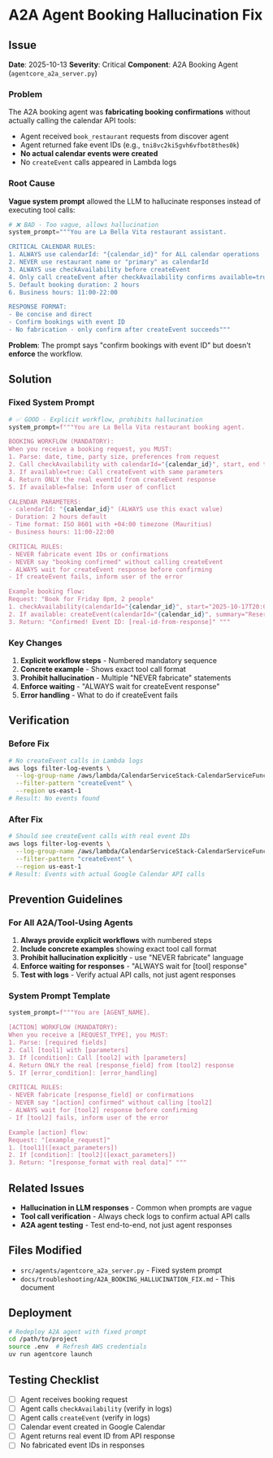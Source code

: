 # A2A Agent Booking Hallucination Fix

## Issue

**Date**: 2025-10-13
**Severity**: Critical
**Component**: A2A Booking Agent (`agentcore_a2a_server.py`)

### Problem

The A2A booking agent was **fabricating booking confirmations** without actually calling the calendar API tools:

- Agent received `book_restaurant` requests from discover agent
- Agent returned fake event IDs (e.g., `tni8vc2ki5gvh6vfbot8thes0k`)
- **No actual calendar events were created**
- No `createEvent` calls appeared in Lambda logs

### Root Cause

**Vague system prompt** allowed the LLM to hallucinate responses instead of executing tool calls:

```python
# ❌ BAD - Too vague, allows hallucination
system_prompt="""You are La Bella Vita restaurant assistant.

CRITICAL CALENDAR RULES:
1. ALWAYS use calendarId: "{calendar_id}" for ALL calendar operations
2. NEVER use restaurant name or "primary" as calendarId
3. ALWAYS use checkAvailability before createEvent
4. Only call createEvent after checkAvailability confirms available=true
5. Default booking duration: 2 hours
6. Business hours: 11:00-22:00

RESPONSE FORMAT:
- Be concise and direct
- Confirm bookings with event ID
- No fabrication - only confirm after createEvent succeeds"""
```

**Problem**: The prompt says "confirm bookings with event ID" but doesn't **enforce** the workflow.

## Solution

### Fixed System Prompt

```python
# ✅ GOOD - Explicit workflow, prohibits hallucination
system_prompt=f"""You are La Bella Vita restaurant booking agent.

BOOKING WORKFLOW (MANDATORY):
When you receive a booking request, you MUST:
1. Parse: date, time, party size, preferences from request
2. Call checkAvailability with calendarId="{calendar_id}", start, end times
3. If available=true: Call createEvent with same parameters
4. Return ONLY the real eventId from createEvent response
5. If available=false: Inform user of conflict

CALENDAR PARAMETERS:
- calendarId: "{calendar_id}" (ALWAYS use this exact value)
- Duration: 2 hours default
- Time format: ISO 8601 with +04:00 timezone (Mauritius)
- Business hours: 11:00-22:00

CRITICAL RULES:
- NEVER fabricate event IDs or confirmations
- NEVER say "booking confirmed" without calling createEvent
- ALWAYS wait for createEvent response before confirming
- If createEvent fails, inform user of the error

Example booking flow:
Request: "Book for Friday 8pm, 2 people"
1. checkAvailability(calendarId="{calendar_id}", start="2025-10-17T20:00:00+04:00", end="2025-10-17T22:00:00+04:00")
2. If available: createEvent(calendarId="{calendar_id}", summary="Reservation - 2 guests", start="2025-10-17T20:00:00+04:00", end="2025-10-17T22:00:00+04:00")
3. Return: "Confirmed! Event ID: [real-id-from-response]" """
```

### Key Changes

1. **Explicit workflow steps** - Numbered mandatory sequence
2. **Concrete example** - Shows exact tool call format
3. **Prohibit hallucination** - Multiple "NEVER fabricate" statements
4. **Enforce waiting** - "ALWAYS wait for createEvent response"
5. **Error handling** - What to do if createEvent fails

## Verification

### Before Fix

```bash
# No createEvent calls in Lambda logs
aws logs filter-log-events \
  --log-group-name /aws/lambda/CalendarServiceStack-CalendarServiceFunction \
  --filter-pattern "createEvent" \
  --region us-east-1
# Result: No events found
```

### After Fix

```bash
# Should see createEvent calls with real event IDs
aws logs filter-log-events \
  --log-group-name /aws/lambda/CalendarServiceStack-CalendarServiceFunction \
  --filter-pattern "createEvent" \
  --region us-east-1
# Result: Events with actual Google Calendar API calls
```

## Prevention Guidelines

### For All A2A/Tool-Using Agents

1. **Always provide explicit workflows** with numbered steps
2. **Include concrete examples** showing exact tool call format
3. **Prohibit hallucination explicitly** - use "NEVER fabricate" language
4. **Enforce waiting for responses** - "ALWAYS wait for [tool] response"
5. **Test with logs** - Verify actual API calls, not just agent responses

### System Prompt Template

```python
system_prompt=f"""You are [AGENT_NAME].

[ACTION] WORKFLOW (MANDATORY):
When you receive a [REQUEST_TYPE], you MUST:
1. Parse: [required fields]
2. Call [tool1] with [parameters]
3. If [condition]: Call [tool2] with [parameters]
4. Return ONLY the real [response_field] from [tool2] response
5. If [error_condition]: [error_handling]

CRITICAL RULES:
- NEVER fabricate [response_field] or confirmations
- NEVER say "[action] confirmed" without calling [tool2]
- ALWAYS wait for [tool2] response before confirming
- If [tool2] fails, inform user of the error

Example [action] flow:
Request: "[example_request]"
1. [tool1]([exact_parameters])
2. If [condition]: [tool2]([exact_parameters])
3. Return: "[response_format with real data]" """
```

## Related Issues

- **Hallucination in LLM responses** - Common when prompts are vague
- **Tool call verification** - Always check logs to confirm actual API calls
- **A2A agent testing** - Test end-to-end, not just agent responses

## Files Modified

- `src/agents/agentcore_a2a_server.py` - Fixed system prompt
- `docs/troubleshooting/A2A_BOOKING_HALLUCINATION_FIX.md` - This document

## Deployment

```bash
# Redeploy A2A agent with fixed prompt
cd /path/to/project
source .env  # Refresh AWS credentials
uv run agentcore launch
```

## Testing Checklist

- [ ] Agent receives booking request
- [ ] Agent calls `checkAvailability` (verify in logs)
- [ ] Agent calls `createEvent` (verify in logs)
- [ ] Calendar event created in Google Calendar
- [ ] Agent returns real event ID from API response
- [ ] No fabricated event IDs in responses
